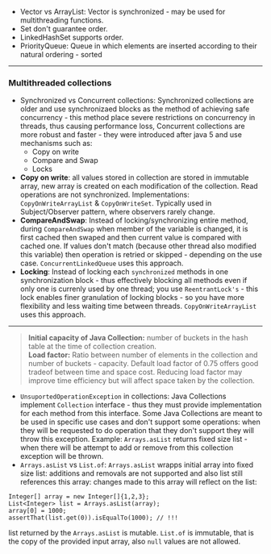 - Vector vs ArrayList: Vector is synchronized - may be used for multithreading functions.
- Set don't guarantee order. 
- LinkedHashSet supports order.
- PriorityQueue: Queue in which elements are inserted according to their natural ordering - sorted
- ----
### Multithreaded collections
- Synchronized vs Concurrent collections: Synchronized collections are older and use synchronizaed blocks as the method
of achieving safe concurrency - this method place severe restrictions on concurrency in threads, thus causing performance
loss, Concurrent collections are more robust and faster - they were introduced after java 5 and use mechanisms such as:
  - Copy on write
  - Compare and Swap
  - Locks
- **Copy on write**: all values stored in collection are stored in immutable array, new array is created on each modification 
of the collection. Read operations are not synchronized. Implementations: `CopyOnWriteArrayList` & `CopyOnWriteSet`. Typically
used in Subject/Observer pattern, where observers rarely change. 
- **CompareAndSwap**: Instead of locking/synchronizing entire method, during `CompareAndSwap` when member of the variable 
is changed, it is first cached then swaped and then current value is compared with cached one. If values don't match
(because other thread also modified this variable) then operation is retried or skipped - depending on the use case. 
`ConcurrentLinkedQueue` uses this approach.
- **Locking**: Instead of locking each `synchronized` methods in one synchronization block - thus effectively blocking all methods
even if only one is currenly used by one thread; you use `ReentrantLock's` - this lock enables finer granulation of locking blocks -
so you have more flexibility and less waiting time between threads. `CopyOnWriteArrayList` uses this approach.
- ----
> **Initial capacity of Java Collection:** number of buckets in the hash table at the time of collection creation.   
> **Load factor:** Ratio between number of elements in the collection and number of buckets - capacity. Default load factor
> of 0.75 offers good tradeof between time and space cost. Reducing load factor may improve time efficiency but will affect
> space taken by the collection. 
- `UnsuportedOperationException` in collections: Java Collections implement `Collection` interface - thus they must provide
implementation for each method from this interface. Some Java Collections are meant to be used in specific use cases and don't
support some operations: when they will be requested to do operation that they don't support they will throw this exception.
Example: `Arrays.asList` returns fixed size list - when there will be attempt to add or remove from this collection
exception will be thrown. 
- `Arrays.asList` vs `List.of`: `Arrays.asList` wrapps initial array into fixed size list: additions and removals are not supported
and also list still references this array: changes made to this array will reflect on the list:
```
Integer[] array = new Integer[]{1,2,3};
List<Integer> list = Arrays.asList(array);
array[0] = 1000;
assertThat(list.get(0)).isEqualTo(1000); // !!!
```
list returned by the `Arrays.asList` is mutable. `List.of` is immutable, that is the copy of the provided input array,
also `null` values are not allowed. 